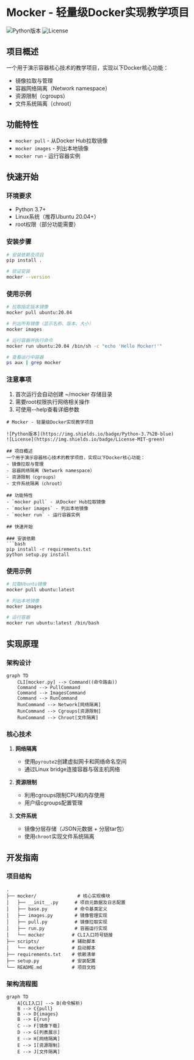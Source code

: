 # Mocker - 轻量级Docker实现教学项目

![Python版本](https://img.shields.io/badge/Python-3.7%2B-blue)
![License](https://img.shields.io/badge/License-MIT-green)

## 项目概述
一个用于演示容器核心技术的教学项目，实现以下Docker核心功能：
- 镜像拉取与管理
- 容器网络隔离（Network namespace）
- 资源限制（cgroups）
- 文件系统隔离（chroot）

## 功能特性
- `mocker pull` - 从Docker Hub拉取镜像
- `mocker images` - 列出本地镜像
- `mocker run` - 运行容器实例

## 快速开始

### 环境要求
- Python 3.7+
- Linux系统（推荐Ubuntu 20.04+）
- root权限（部分功能需要）

### 安装步骤
```bash
# 安装依赖及项目
pip install .

# 验证安装
mocker --version
```

### 使用示例
```bash
# 拉取指定版本镜像
mocker pull ubuntu:20.04

# 列出所有镜像（显示名称、版本、大小）
mocker images

# 运行容器并执行命令
mocker run ubuntu:20.04 /bin/sh -c "echo 'Hello Mocker!'"

# 查看运行中容器
ps aux | grep mocker
```

### 注意事项
1. 首次运行会自动创建 ~/mocker 存储目录
2. 需要root权限执行网络相关操作
3. 可使用--help查看详细参数
```
# Mocker - 轻量级Docker实现教学项目

![Python版本](https://img.shields.io/badge/Python-3.7%2B-blue)
![License](https://img.shields.io/badge/License-MIT-green)

## 项目概述
一个用于演示容器核心技术的教学项目，实现以下Docker核心功能：
- 镜像拉取与管理
- 容器网络隔离（Network namespace）
- 资源限制（cgroups）
- 文件系统隔离（chroot）

## 功能特性
- `mocker pull` - 从Docker Hub拉取镜像
- `mocker images` - 列出本地镜像
- `mocker run` - 运行容器实例

## 快速开始

### 安装依赖
```bash
pip install -r requirements.txt
python setup.py install
```

### 使用示例
```bash
# 拉取Ubuntu镜像
mocker pull ubuntu:latest

# 列出本地镜像
mocker images

# 运行容器
mocker run ubuntu:latest /bin/bash
```

## 实现原理

### 架构设计
```mermaid
graph TD
    CLI[mocker.py] --> Command((命令路由))
    Command --> PullCommand
    Command --> ImagesCommand
    Command --> RunCommand
    RunCommand --> Network[网络隔离]
    RunCommand --> Cgroups[资源限制]
    RunCommand --> Chroot[文件隔离]
```

### 核心技术
1. **网络隔离**
   - 使用`pyroute2`创建虚拟网卡和网络命名空间
   - 通过Linux bridge连接容器与宿主机网络

2. **资源限制**
   - 利用cgroups限制CPU和内存使用
   - 用户级cgroups配置管理

3. **文件系统**
   - 镜像分层存储（JSON元数据 + 分层tar包）
   - 使用`chroot`实现文件系统隔离

## 开发指南

### 项目结构
```
.
├── mocker/               # 核心实现模块
│   ├── __init__.py      # 项目元数据及日志配置
│   ├── base.py          # 命令基类定义
│   ├── images.py        # 镜像管理实现
│   ├── pull.py          # 镜像拉取实现  
│   ├── run.py           # 容器运行实现
│   └── mocker          # CLI入口符号链接
├── scripts/            # 辅助脚本
│   └── mocker          # 启动脚本
├── requirements.txt    # 依赖清单
├── setup.py            # 安装配置
└── README.md           # 项目文档
```

### 架构流程图
```mermaid
graph TD
    A[CLI入口] --> B(命令解析)
    B --> C{pull}
    B --> D{images}
    B --> E{run}
    C --> F[镜像下载]
    D --> G[列表展示]  
    E --> H[网络隔离]
    E --> I[资源限制]
    E --> J[文件隔离]
```

